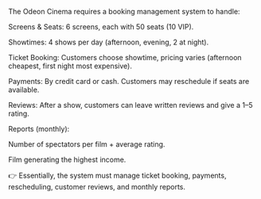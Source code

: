 The Odeon Cinema requires a booking management system to handle:

Screens & Seats: 6 screens, each with 50 seats (10 VIP).

Showtimes: 4 shows per day (afternoon, evening, 2 at night).

Ticket Booking: Customers choose showtime, pricing varies (afternoon cheapest, first night most expensive).

Payments: By credit card or cash. Customers may reschedule if seats are available.

Reviews: After a show, customers can leave written reviews and give a 1–5 rating.

Reports (monthly):

Number of spectators per film + average rating.

Film generating the highest income.

👉 Essentially, the system must manage ticket booking, payments, rescheduling, customer reviews, and monthly reports.
